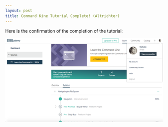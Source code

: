 ```yaml
---
layout: post
title: Command Kine Tutorial Complete! (Altrichter)
---
```


Here is the confirmation of the completion of the tutorial:

![](../img/altrichter/commandLineComplete.png)
